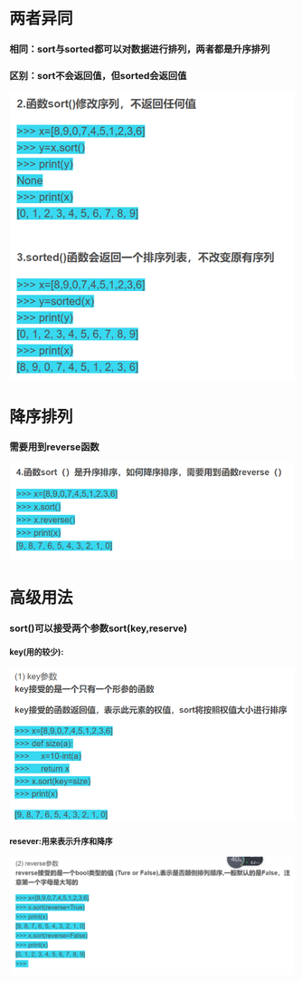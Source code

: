 # 两者异同

### 相同：sort与sorted都可以对数据进行排列，两者都是升序排列

### 区别：sort不会返回值，但sorted会返回值

![screen-capture](77cfa7a6efbf79306d73bade1a7c65cc.png)

# 降序排列

### 需要用到reverse函数

![screen-capture](700f7b38bc604474d69412eea00f159e.png)

# 高级用法

### sort()可以接受两个参数sort(key,reserve)

#### key(用的较少):

![screen-capture](f50bfd9d032f87b06b6590fefa078851.png)

#### resever:用来表示升序和降序

![screen-capture](ec1bb2c953a1797c6c9d31d60b2fd4fd.png)
